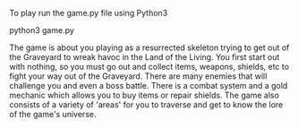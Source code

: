 To play run the game.py file using Python3

python3 game.py

The game is about you playing as a resurrected skeleton trying to get out of the Graveyard to wreak havoc in the Land of the Living. You first start out with nothing, so you must go out and collect items, weapons, shields, etc to fight your way out of the Graveyard. There are many enemies that will challenge you and even a boss battle. There is a combat system and a gold mechanic which allows you to buy items or repair shields. The game also consists of a variety of 'areas' for you to traverse and get to know the lore of the game's universe.
